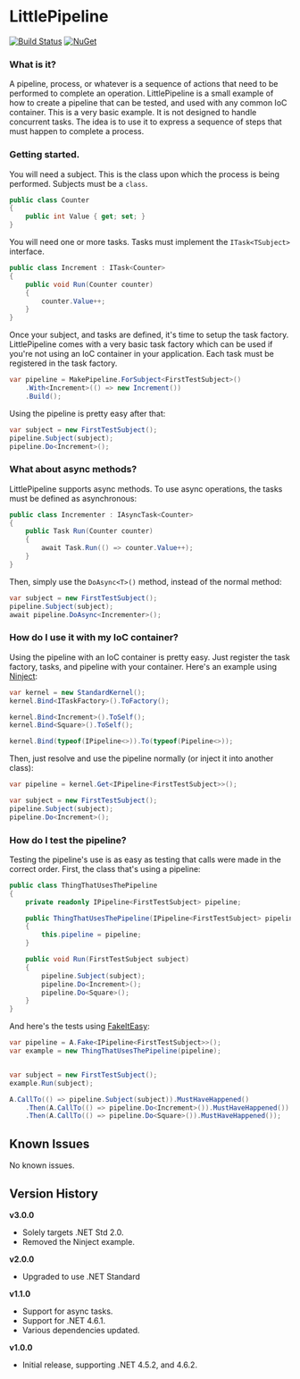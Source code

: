 # LittlePipeline

[![Build Status](https://github.com/caloggins/LittlePipeline/actions/workflows/build-test.yaml/badge.svg)](https://github.com/caloggins/LittlePipeline/actions/workflows/build-test.yaml)
[![NuGet](https://github.com/caloggins/LittlePipeline/actions/workflows/publish-package.yaml/badge.svg)](https://www.nuget.org/packages/LittlePipeline/)

### What is it?

A pipeline, process, or whatever is a sequence of actions that need to be performed to complete an operation. LittlePipeline is a small example of how to create a pipeline that can be tested, and used with any common IoC container. This is a very basic example. It is not designed to handle concurrent tasks. The idea is to use it to express a sequence of steps that must happen to complete a process.

### Getting started.

You will need a subject. This is the class upon which the process is being performed. Subjects must be a `class`.

```csharp
public class Counter
{
    public int Value { get; set; }
}
```

You will need one or more tasks. Tasks must implement the `ITask<TSubject>` interface.

```csharp
public class Increment : ITask<Counter>
{
    public void Run(Counter counter)
    {
        counter.Value++;
    }
}
```

Once your subject, and tasks are defined, it's time to setup the task factory. LittlePipeline comes with a very basic task factory which can be used if you're not using an IoC container in your application. Each task must be registered in the task factory.

```csharp
var pipeline = MakePipeline.ForSubject<FirstTestSubject>()
    .With<Increment>(() => new Increment())
    .Build();
```

Using the pipeline is pretty easy after that:

```csharp
var subject = new FirstTestSubject();
pipeline.Subject(subject);
pipeline.Do<Increment>();
```

### What about async methods?

LittlePipeline supports async methods. To use async operations, the tasks must be defined as asynchronous:

```csharp
public class Incrementer : IAsyncTask<Counter>
{
    public Task Run(Counter counter)
    {
        await Task.Run(() => counter.Value++);
    }
}
```

Then, simply use the `DoAsync<T>()` method, instead of the normal method:

```csharp
var subject = new FirstTestSubject();
pipeline.Subject(subject);
await pipeline.DoAsync<Incrementer>();
```

### How do I use it with my IoC container?

Using the pipeline with an IoC container is pretty easy. Just register the task factory, tasks, and pipeline with your container. Here's an example using [Ninject](http://www.ninject.org/):

```csharp
var kernel = new StandardKernel();
kernel.Bind<ITaskFactory>().ToFactory();

kernel.Bind<Increment>().ToSelf();
kernel.Bind<Square>().ToSelf();

kernel.Bind(typeof(IPipeline<>)).To(typeof(Pipeline<>));
```

Then, just resolve and use the pipeline normally (or inject it into another class):

```csharp
var pipeline = kernel.Get<IPipeline<FirstTestSubject>>();

var subject = new FirstTestSubject();
pipeline.Subject(subject);
pipeline.Do<Increment>();
```

### How do I test the pipeline?

Testing the pipeline's use is as easy as testing that calls were made in the correct order. First, the class that's using a pipeline:

```csharp
public class ThingThatUsesThePipeline
{
    private readonly IPipeline<FirstTestSubject> pipeline;

    public ThingThatUsesThePipeline(IPipeline<FirstTestSubject> pipeline)
    {
        this.pipeline = pipeline;
    }

    public void Run(FirstTestSubject subject)
    {
        pipeline.Subject(subject);
        pipeline.Do<Increment>();
        pipeline.Do<Square>();
    }
}
```

And here's the tests using [FakeItEasy](https://fakeiteasy.github.io/):

```csharp
var pipeline = A.Fake<IPipeline<FirstTestSubject>>();
var example = new ThingThatUsesThePipeline(pipeline);


var subject = new FirstTestSubject();
example.Run(subject);

A.CallTo(() => pipeline.Subject(subject)).MustHaveHappened()
    .Then(A.CallTo(() => pipeline.Do<Increment>()).MustHaveHappened())
    .Then(A.CallTo(() => pipeline.Do<Square>()).MustHaveHappened());
```

## Known Issues

No known issues.

## Version History

__v3.0.0__
- Solely targets .NET Std 2.0.
- Removed the Ninject example.

__v2.0.0__
- Upgraded to use .NET Standard

__v1.1.0__
- Support for async tasks.
- Support for .NET 4.6.1.
- Various dependencies updated.

__v1.0.0__
- Initial release, supporting .NET 4.5.2, and 4.6.2.